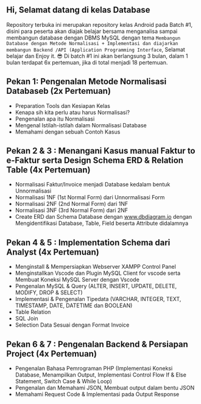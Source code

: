 ## Hi, Selamat datang di kelas Database
Repository terbuka ini merupakan repository kelas Android pada Batch #1, disini para peserta akan diajak belajar bersama menganalisa sampai membangun database dengan DBMS MySQL dengan tema `Membangun Database dengan Metode Normalisasi + Implementasi dan diajarkan membangun Backend /API (Application Programming Interface`, Selamat belajar dan Enjoy it. 😎 Di batch #1 ini akan berlangsung 3 bulan, dalam 1 bulan terdapat 6x pertemuan, jika di total menjadi 18 pertemuan.

## Pekan 1: Pengenalan Metode Normalisasi Databaseb (2x Pertemuan)

* Preparation Tools dan Kesiapan Kelas
* Kenapa sih kita perlu atau harus Normalisasi?
* Pengenalan apa itu Normalisasi
* Mengenal Istilah-istilah dalam Normalisasi Database
* Memahami dengan sebuah Contoh Kasus

## Pekan 2 & 3 : Menangani Kasus manual Faktur to e-Faktur serta Design Schema ERD & Relation Table (4x Pertemuan)

* Normalisasi Faktur/Invoice menjadi Database kedalam bentuk Unnormalisasi
* Normalisasi 1NF (1st Normal Form) dari Unnormalisasi Form
* Normalisasi 2NF (2nd Normal Form) dari 1NF
* Normalisasi 3NF (3rd Normal Form) dari 2NF
* Create ERD dan Schema Database dengan www.dbdiagram.io dengan Mengidentifikasi Database, Table, Field beserta Attribute didalamnya

## Pekan 4 & 5 : Implementation Schema dari Analyst (4x Pertemuan)

* Menginstall & Mempersiapkan Webserver XAMPP Control Panel
* Menginstallkan Vscode dan Plugin MySQL Client for vscode serta Membuat Koneksi MySQL Server dengan Vscode
* Pengenalan MySQL & Query (ALTER, INSERT, UPDATE, DELETE, MODIFY, DROP & SELECT)
* Implementasi & Pengenalan Tipedata (VARCHAR, INTEGER, TEXT, TIMESTAMP, DATE, DATETIME dan BOOLEAN)
* Table Relation
* SQL Join
* Selection Data Sesuai dengan Format Invoice

## Pekan 6 & 7 : Pengenalan Backend & Persiapan Project (4x Pertemuan)
* Pengenalan Bahasa Pemrograman PHP (Implementasi Koneksi Database, Menampilkan Output, Implementasi Control Flow If & Else Statement, Switch Case & While Loop)
* Pengenalan dan Memahami JSON, Membuat output dalam bentu JSON
* Memahami Request Code & Implementasi pada Output Response
